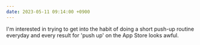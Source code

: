 ```yaml
---
date: 2023-05-11 09:14:00 +0900
---
```


I'm interested in trying to get into the habit of doing a short push-up routine everyday and every result for 'push up' on the App Store looks awful.
